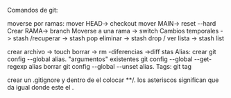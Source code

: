 Comandos de git: 

moverse por ramas:
mover HEAD-> checkout 
mover MAIN-> reset --hard 
Crear RAMA-> branch
Moverse a una rama -> switch <nombre>
Cambios temporales -> stash /recuperar -> stash pop
eliminar -> stash drop / ver lista -> stash list 

crear archivo -> touch borrar -> rm -diferencias ->diff stas
Alias: 
crear git config --global alias.<nombre> "argumentos"
existentes git config --global --get-regexp alias
borrar git config --global --unset alias.<nombre>
Tags: git tag <nombre>


crear un .gitignore y dentro de el colocar **/.<nombre> los asteriscos significan que da igual donde este el .<nombre>
